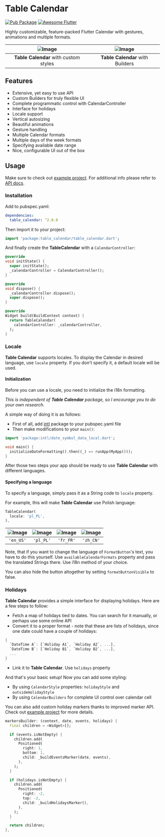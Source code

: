 # Table Calendar

[![Pub Package](https://img.shields.io/pub/v/table_calendar.svg?style=flat-square)](https://pub.dartlang.org/packages/table_calendar)
[![Awesome Flutter](https://img.shields.io/badge/Awesome-Flutter-52bdeb.svg?longCache=true&style=flat-square)](https://github.com/Solido/awesome-flutter)

Highly customizable, feature-packed Flutter Calendar with gestures, animations and multiple formats.

| ![Image](https://raw.githubusercontent.com/aleksanderwozniak/table_calendar/assets/table_calendar_styles.gif) | ![Image](https://raw.githubusercontent.com/aleksanderwozniak/table_calendar/assets/table_calendar_builders.gif) |
| :------------: | :------------: |
| **Table Calendar** with custom styles | **Table Calendar** with Builders |

## Features

* Extensive, yet easy to use API
* Custom Builders for truly flexible UI
* Complete programmatic control with CalendarController
* Interface for holidays
* Locale support
* Vertical autosizing
* Beautiful animations
* Gesture handling
* Multiple Calendar formats
* Multiple days of the week formats
* Specifying available date range
* Nice, configurable UI out of the box

## Usage

Make sure to check out [example project](https://github.com/aleksanderwozniak/table_calendar/tree/master/example). 
For additional info please refer to [API docs](https://pub.dartlang.org/documentation/table_calendar/latest/table_calendar/table_calendar-library.html).

### Installation

Add to pubspec.yaml:

```yaml
dependencies:
  table_calendar: ^2.0.0
```

Then import it to your project:

```dart
import 'package:table_calendar/table_calendar.dart';
```

And finally create the **TableCalendar** with a `CalendarController`:

```dart
@override
void initState() {
  super.initState();
  _calendarController = CalendarController();
}

@override
void dispose() {
  _calendarController.dispose();
  super.dispose();
}

@override
Widget build(BuildContext context) {
  return TableCalendar(
    calendarController: _calendarController,
  );
}
```

### Locale

**Table Calendar** supports locales. To display the Calendar in desired language, use `locale` property. 
If you don't specify it, a default locale will be used.

#### Initialization

Before you can use a locale, you need to initialize the i18n formatting.

*This is independent of **Table Calendar** package, so I encourage you to do your own research.*

A simple way of doing it is as follows:
* First of all, add [intl](https://pub.dartlang.org/packages/intl) package to your pubspec.yaml file
* Then make modifications to your `main()`:

```dart
import 'package:intl/date_symbol_data_local.dart';

void main() {
  initializeDateFormatting().then((_) => runApp(MyApp()));
}
```

After those two steps your app should be ready to use **Table Calendar** with different languages.

#### Specifying a language

To specify a language, simply pass it as a String code to `locale` property.

For example, this will make **Table Calendar** use Polish language:

```dart
TableCalendar(
  locale: 'pl_PL',
),
```

| ![Image](https://raw.githubusercontent.com/aleksanderwozniak/table_calendar/assets/en_US.png) | ![Image](https://raw.githubusercontent.com/aleksanderwozniak/table_calendar/assets/pl_PL.png) | ![Image](https://raw.githubusercontent.com/aleksanderwozniak/table_calendar/assets/fr_FR.png) | ![Image](https://raw.githubusercontent.com/aleksanderwozniak/table_calendar/assets/zh_CN.png) |
| :------------: | :------------: | :------------: | :------------: |
| `'en_US'` | `'pl_PL'` | `'fr_FR'` | `'zh_CN'` |

Note, that if you want to change the language of `FormatButton`'s text, you have to do this yourself. Use `availableCalendarFormats` property and pass the translated Strings there. 
Use i18n method of your choice.

You can also hide the button altogether by setting `formatButtonVisible` to false.

### Holidays

**Table Calendar** provides a simple interface for displaying holidays. Here are a few steps to follow:

* Fetch a map of holidays tied to dates. You can search for it manually, or perhaps use some online API
* Convert it to a proper format - note that these are lists of holidays, since one date could have a couple of holidays: 
```dart
{
  `DateTime A`: [`Holiday A1`, `Holiday A2`, ...],
  `DateTime B`: [`Holiday B1`, `Holiday B2`, ...],
  ...
}
```
* Link it to **Table Calendar**. Use `holidays` property

And that's your basic setup! Now you can add some styling:

* By using `CalendarStyle` properties: `holidayStyle` and `outsideHolidayStyle`
* By using `CalendarBuilders` for complete UI control over calendar cell

You can also add custom holiday markers thanks to improved marker API. Check out [example project](https://github.com/aleksanderwozniak/table_calendar/tree/master/example) for more details.

```dart
markersBuilder: (context, date, events, holidays) {
  final children = <Widget>[];

  if (events.isNotEmpty) {
    children.add(
      Positioned(
        right: 1,
        bottom: 1,
        child: _buildEventsMarker(date, events),
      ),
    );
  }

  if (holidays.isNotEmpty) {
    children.add(
      Positioned(
        right: -2,
        top: -2,
        child: _buildHolidaysMarker(),
      ),
    );
  }

  return children;
},
```